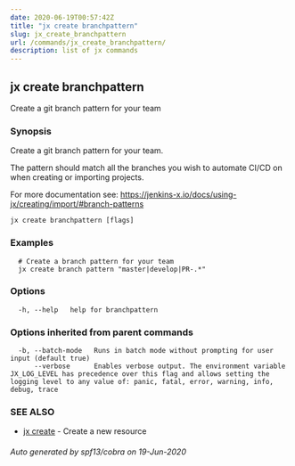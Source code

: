 ```yaml
---
date: 2020-06-19T00:57:42Z
title: "jx create branchpattern"
slug: jx_create_branchpattern
url: /commands/jx_create_branchpattern/
description: list of jx commands
---
```

## jx create branchpattern

Create a git branch pattern for your team

### Synopsis

Create a git branch pattern for your team. 

The pattern should match all the branches you wish to automate CI/CD on when creating or importing projects. 

For more documentation see: https://jenkins-x.io/docs/using-jx/creating/import/#branch-patterns

```
jx create branchpattern [flags]
```

### Examples

```
  # Create a branch pattern for your team
  jx create branch pattern "master|develop|PR-.*"
```

### Options

```
  -h, --help   help for branchpattern
```

### Options inherited from parent commands

```
  -b, --batch-mode   Runs in batch mode without prompting for user input (default true)
      --verbose      Enables verbose output. The environment variable JX_LOG_LEVEL has precedence over this flag and allows setting the logging level to any value of: panic, fatal, error, warning, info, debug, trace
```

### SEE ALSO

* [jx create](/commands/jx_create/)	 - Create a new resource

###### Auto generated by spf13/cobra on 19-Jun-2020
